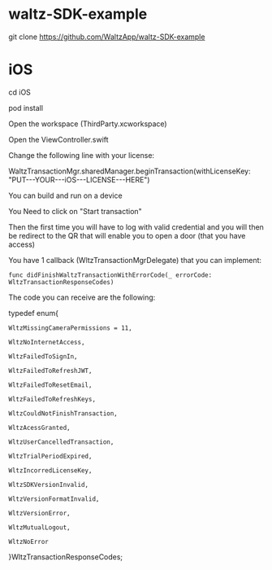 # waltz-SDK-example

git clone https://github.com/WaltzApp/waltz-SDK-example

# iOS
cd iOS

pod install


Open the workspace (ThirdParty.xcworkspace)

Open the ViewController.swift

Change the following line with your license:

WaltzTransactionMgr.sharedManager.beginTransaction(withLicenseKey: "PUT---YOUR---iOS---LICENSE---HERE")


You can build and run on a device

You Need to click on "Start transaction"

Then the first time you will have to log with valid credential and you will then be redirect to the QR that will enable you to open a door (that you have access)


You have 1 callback (WltzTransactionMgrDelegate) that you can implement:

    func didFinishWaltzTransactionWithErrorCode(_ errorCode: WltzTransactionResponseCodes)


The code you can receive are the following:

typedef enum{

    WltzMissingCameraPermissions = 11,

    WltzNoInternetAccess,

    WltzFailedToSignIn,

    WltzFailedToRefreshJWT,

    WltzFailedToResetEmail,

    WltzFailedToRefreshKeys,

    WltzCouldNotFinishTransaction,

    WltzAcessGranted,

    WltzUserCancelledTransaction,

    WltzTrialPeriodExpired,

    WltzIncorredLicenseKey,

    WltzSDKVersionInvalid,

    WltzVersionFormatInvalid,

    WltzVersionError,

    WltzMutualLogout,

    WltzNoError
    
}WltzTransactionResponseCodes;
